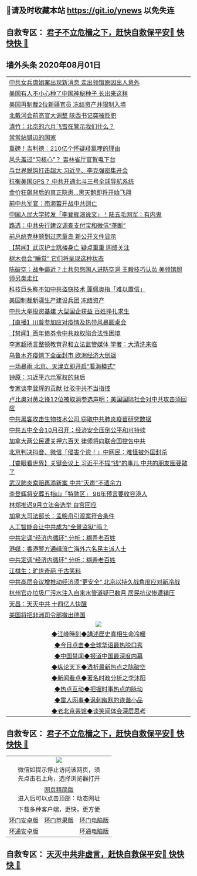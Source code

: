## 📩请及时收藏本站 https://git.io/ynews 以免失连</a>
## 自救专区： [君子不立危樯之下，赶快自救保平安🍎 快快快 📩](https://github.com/pwgy/td/blob/master/README.md)

## 墙外头条 2020年08月01日</a>

 <table>
<tr><td colspan="2" align="left"><a href="https://qeb.xfthy.casa/?name=c1206517&key=xcyufvbtjvhwwrpc&from=gy2">中共女兵唐娟案出现新消息 走出领馆原因出人意外</a></td></tr>
<tr><td colspan="2" align="left"><a href="https://qeb.xfthy.casa/?name=c1206567&key=xcyufvbtjvhwwrpc&from=gy2">美国有人不小心种了中国神秘种子 长出来这样</a></td></tr>
<tr><td colspan="2" align="left"><a href="https://qeb.xfthy.casa/?name=c1206538&key=xcyufvbtjvhwwrpc&from=gy2">美国再制裁2位新疆官员 冻结资产并限制入境</a></td></tr>
<tr><td colspan="2" align="left"><a href="https://qeb.xfthy.casa/?name=c1206570&key=xcyufvbtjvhwwrpc&from=gy2">北戴河会前高官大调整 陕西书记突被贬职</a></td></tr>
<tr><td colspan="2" align="left"><a href="https://qeb.xfthy.casa/?name=c1206544&key=xcyufvbtjvhwwrpc&from=gy2">清竹：北京的六月飞雪在警示我们什么？</a></td></tr>
<tr><td colspan="2" align="left"><a href="https://qeb.xfthy.casa/?name=c1206562&key=xcyufvbtjvhwwrpc&from=gy2">常常站错边的国家</a></td></tr>
<tr><td colspan="2" align="left"><a href="https://qeb.xfthy.casa/?name=c1206583&key=xcyufvbtjvhwwrpc&from=gy2">重磅！吉利德：210亿个怀疑羟氯喹的理由</a></td></tr>
<tr><td colspan="2" align="left"><a href="https://qeb.xfthy.casa/?name=c1206542&key=xcyufvbtjvhwwrpc&from=gy2">风头盖过“习核心”？ 吉林省厅官贺电下台</a></td></tr>
<tr><td colspan="2" align="left"><a href="https://qeb.xfthy.casa/?name=c1206534&key=xcyufvbtjvhwwrpc&from=gy2">与世界脱钩打击超大 习近平、李克强密集开会</a></td></tr>
<tr><td colspan="2" align="left"><a href="https://qeb.xfthy.casa/?name=c1206554&key=xcyufvbtjvhwwrpc&from=gy2">抗衡美国GPS？ 中共开通北斗三号全球导航系统</a></td></tr>
<tr><td colspan="2" align="left"><a href="https://qeb.xfthy.casa/?name=c1206550&key=xcyufvbtjvhwwrpc&from=gy2">金价狂飙背后的真正隐患…黑天鹅即将开始飞翔</a></td></tr>
<tr><td colspan="2" align="left"><a href="https://qeb.xfthy.casa/?name=c1206575&key=xcyufvbtjvhwwrpc&from=gy2">前中共军官：南海若开战中共则亡</a></td></tr>
<tr><td colspan="2" align="left"><a href="https://qeb.xfthy.casa/?name=c1206557&key=xcyufvbtjvhwwrpc&from=gy2">中国人民大学转发「李登辉演说文」！陆五毛网军：有内鬼</a></td></tr>
<tr><td colspan="2" align="left"><a href="https://qeb.xfthy.casa/?name=c1206571&key=xcyufvbtjvhwwrpc&from=gy2">路透：中共央行建议调查支付宝和微信“垄断”</a></td></tr>
<tr><td colspan="2" align="left"><a href="https://qeb.xfthy.casa/?name=c1206580&key=xcyufvbtjvhwwrpc&from=gy2">前总统克林顿到过恋童岛 新公开文件显示</a></td></tr>
<tr><td colspan="2" align="left"><a href="https://qeb.xfthy.casa/?name=c1206543&key=xcyufvbtjvhwwrpc&from=gy2">【禁闻】武汉护士跳楼身亡 疑点重重 网络关注</a></td></tr>
<tr><td colspan="2" align="left"><a href="https://qeb.xfthy.casa/?name=c1206539&key=xcyufvbtjvhwwrpc&from=gy2">树木也会“睡觉” 它们将呈现这种状态</a></td></tr>
<tr><td colspan="2" align="left"><a href="https://qeb.xfthy.casa/?name=c1206514&key=xcyufvbtjvhwwrpc&from=gy2">陈破空：战争逼近？土共忽悠国人进防空洞 王毅技巧认怂 美领馆厨师另类走红</a></td></tr>
<tr><td colspan="2" align="left"><a href="https://qeb.xfthy.casa/?name=c1206582&key=xcyufvbtjvhwwrpc&from=gy2">科技巨头称不知中共盗窃技术 蓬佩奥指「难以置信」</a></td></tr>
<tr><td colspan="2" align="left"><a href="https://qeb.xfthy.casa/?name=c1206500&key=xcyufvbtjvhwwrpc&from=gy2">美国制裁新疆生产建设兵团 冻结资产</a></td></tr>
<tr><td colspan="2" align="left"><a href="https://qeb.xfthy.casa/?name=c1206536&key=xcyufvbtjvhwwrpc&from=gy2">中共大举投资基建 大型国企获益 百姓挣扎求生</a></td></tr>
<tr><td colspan="2" align="left"><a href="https://qeb.xfthy.casa/?name=c1206531&key=xcyufvbtjvhwwrpc&from=gy2">【直播】川普参加应对疫情及热带风暴圆桌会</a></td></tr>
<tr><td colspan="2" align="left"><a href="https://qeb.xfthy.casa/?name=c1206587&key=xcyufvbtjvhwwrpc&from=gy2">【禁闻】百年债券令中共政权陷合法性困境</a></td></tr>
<tr><td colspan="2" align="left"><a href="https://qeb.xfthy.casa/?name=c1206533&key=xcyufvbtjvhwwrpc&from=gy2">李家超扬言整顿教育界和立法监管媒体 学者：大清洗来临</a></td></tr>
<tr><td colspan="2" align="left"><a href="https://qeb.xfthy.casa/?name=c1206569&key=xcyufvbtjvhwwrpc&from=gy2">乌鲁木齐疫情下全面封市 欧洲经济大倒退</a></td></tr>
<tr><td colspan="2" align="left"><a href="https://qeb.xfthy.casa/?name=c1206522&key=xcyufvbtjvhwwrpc&from=gy2">一场暴雨 北京、天津立即开启“看海模式”</a></td></tr>
<tr><td colspan="2" align="left"><a href="https://qeb.xfthy.casa/?name=c1206529&key=xcyufvbtjvhwwrpc&from=gy2">钟原：习近平六示军权的背后</a></td></tr>
<tr><td colspan="2" align="left"><a href="https://qeb.xfthy.casa/?name=c1206568&key=xcyufvbtjvhwwrpc&from=gy2">专家谈李登辉的贡献 批驳中共不当指控</a></td></tr>
<tr><td colspan="2" align="left"><a href="https://qeb.xfthy.casa/?name=c1206581&key=xcyufvbtjvhwwrpc&from=gy2">卢比奥对黄之锋12位被取消参选声明：美国国际社会对中共攻击须回应</a></td></tr>
<tr><td colspan="2" align="left"><a href="https://qeb.xfthy.casa/?name=c1206560&key=xcyufvbtjvhwwrpc&from=gy2">中共黑客攻击生物技术公司 窃取中共肺炎疫苗研究数据</a></td></tr>
<tr><td colspan="2" align="left"><a href="https://qeb.xfthy.casa/?name=c1206573&key=xcyufvbtjvhwwrpc&from=gy2">中共五中全会10月召开：经济安全压倒公平和可持续</a></td></tr>
<tr><td colspan="2" align="left"><a href="https://qeb.xfthy.casa/?name=c1206559&key=xcyufvbtjvhwwrpc&from=gy2">加拿大两公民遭关押六百天 律师将向联合国控告中共</a></td></tr>
<tr><td colspan="2" align="left"><a href="https://qeb.xfthy.casa/?name=c1206548&key=xcyufvbtjvhwwrpc&from=gy2">北京判决抖音、微信「侵害个资！」中网民：难怪被外国封杀</a></td></tr>
<tr><td colspan="2" align="left"><a href="https://qeb.xfthy.casa/?name=c1206515&key=xcyufvbtjvhwwrpc&from=gy2">【睿眼看世界】关键会议上 习近平不提“钱”的事儿 中共的朋友圈要散了</a></td></tr>
<tr><td colspan="2" align="left"><a href="https://qeb.xfthy.casa/?name=c1206555&key=xcyufvbtjvhwwrpc&from=gy2">武汉肺炎索赔再添新案 中共“灭声”不遗余力</a></td></tr>
<tr><td colspan="2" align="left"><a href="https://qeb.xfthy.casa/?name=c1206577&key=xcyufvbtjvhwwrpc&from=gy2">李登辉将安葬五指山「特勋区」 96年预言要收容港人</a></td></tr>
<tr><td colspan="2" align="left"><a href="https://qeb.xfthy.casa/?name=c1206502&key=xcyufvbtjvhwwrpc&from=gy2">林郑推迟9月立法会选举 白宫回应</a></td></tr>
<tr><td colspan="2" align="left"><a href="https://qeb.xfthy.casa/?name=c1206540&key=xcyufvbtjvhwwrpc&from=gy2">加拿大司法部长：孟晚舟引渡案符合条件</a></td></tr>
<tr><td colspan="2" align="left"><a href="https://qeb.xfthy.casa/?name=c1206553&key=xcyufvbtjvhwwrpc&from=gy2">人工智能会让中共成为“全景监狱”吗？</a></td></tr>
<tr><td colspan="2" align="left"><a href="https://qeb.xfthy.casa/?name=c1206501&key=xcyufvbtjvhwwrpc&from=gy2">中共定调“经济内循环” 分析：糊弄老百姓</a></td></tr>
<tr><td colspan="2" align="left"><a href="https://qeb.xfthy.casa/?name=c1206546&key=xcyufvbtjvhwwrpc&from=gy2">港媒：香港警方通缉流亡海外六名民主派人士</a></td></tr>
<tr><td colspan="2" align="left"><a href="https://qeb.xfthy.casa/?name=c1206520&key=xcyufvbtjvhwwrpc&from=gy2">中共定调“经济内循环” 分析：糊弄老百姓</a></td></tr>
<tr><td colspan="2" align="left"><a href="https://qeb.xfthy.casa/?name=c1206505&key=xcyufvbtjvhwwrpc&from=gy2">江棋生：旷世奇葩 千古笑料</a></td></tr>
<tr><td colspan="2" align="left"><a href="https://qeb.xfthy.casa/?name=c1206496&key=xcyufvbtjvhwwrpc&from=gy2">中共高层会议增推动经济须“更安全” 北京以持久战角度应对新冷战</a></td></tr>
<tr><td colspan="2" align="left"><a href="https://qeb.xfthy.casa/?name=c1206574&key=xcyufvbtjvhwwrpc&from=gy2">杭州官办垃圾厂污水注入自来水管道疑已数月 居民抗议惨遭镇压</a></td></tr>
<tr><td colspan="2" align="left"><a href="https://qeb.xfthy.casa/?name=c1206545&key=xcyufvbtjvhwwrpc&from=gy2">天昌：天灭中共 十四亿人快醒</a></td></tr>
<tr><td colspan="2" align="left"><a href="https://qeb.xfthy.casa/?name=c1206551&key=xcyufvbtjvhwwrpc&from=gy2">美国将把非洲司令部撤出德国</a></td></tr>

 <tr>
   <td colspan="2" align=center><img src="https://cdn.jsdelivr.net/gh/gyoupiodf/im1/jf-1.jpg"></td>
  </tr>
   <tr>
   <td colspan="2" align=center> 
<a href="https://xdihm.casa/oo.aspx?name=c922850&key=sdxhftoyfkhpuaxy&from=gy2&tag=9877">◆江峰時刻◆講述歷史真相生命冷暖</a><br/>
    </td>
  </tr>
   <tr>
   <td colspan="2" align=center> 
<a href="https://xdihm.casa/oo.aspx?name=c816850&key=sdxhftoyfkhpuaxy&from=gy2&tag=9877">◆今日点击◆全球华语最热脱口秀</a><br/>
    </td>
  </tr>
  <tr>
  <td colspan="2" align=center>
<a href="https://xdihm.casa/oo.aspx?name=c816860&key=sdxhftoyfkhpuaxy&from=gy2&tag=99733110">◆中国禁闻◆报道中国最深度内幕</a><br/>
   </tr>
  <tr>
     <td colspan="2" align=center>
<a href="https://xdihm.casa/oo.aspx?name=c816855&key=sdxhftoyfkhpuaxy&from=gy2&tag=997110">◆纵论天下◆透析最新热点之陈破空</a><br/>
   </tr>
   <tr>
      <td colspan="2" align=center>
<a href="https://xdihm.casa/oo.aspx?name=c838308&key=sdxhftoyfkhpuaxy&from=gy2&tag=9973110">◆新闻看点◆著名时政分析之李沐阳</a><br/>
   </tr>
   <tr>
     <td colspan="2" align=center>
<a href="https://xdihm.casa/oo.aspx?name=c816852&key=sdxhftoyfkhpuaxy&from=gy2&tag=9733110">◆热点互动◆把握时事热点的脉动</a><br/>
   </tr>
   <tr>
      <td colspan="2" align=center>
<a href="https://xdihm.casa/oo.aspx?name=c816694&key=sdxhftoyfkhpuaxy&from=gy2&tag=93310">◆雷人网事◆讽刺幽默的诙谐小品</a><br/>
   </tr>
   <tr>
    <td colspan="2" align=center>
<a href="https://xdihm.casa/oo.aspx?name=c816650&key=sdxhftoyfkhpuaxy&from=gy2&tag=9973110">◆老北京茶馆◆谈笑间体会深层思考</a><br/>
   </tr>
</table>

 ## 自救专区： [君子不立危樯之下，赶快自救保平安🍎 快快快 📩](https://github.com/pwgy/td/blob/master/README.md)
 
<table>
  <tr>
    <td colspan="3" align="center"><img src="https://cdn.jsdelivr.net/gh/opipe/up/oGate65.jpg"/></td>
  </tr>
  <tr>
    <td colspan="3" align="center">微信如提示停止访问该网页，须<br/>先点击右上角，选择浏览器打开</td>
  <tr>
  <tr>
    <td colspan="3" align="center"><a href="https://gitcdn.xyz/cdn/otiny/up/master/show005.htm">网页精简版</a><br/>进入后可以点击顶部：动态网址</td>
  </tr>
  <tr>
    <td colspan="3" align="center">下载多种客户端，更快，更方便</td>
  <tr>
  <tr>
    <td align="center"><a href="https://cdn.jsdelivr.net/gh/opipe/up/oGatea.apk">环门安卓版</a></td>
    <td align="center"><a href="https://x.co/odisk">环门苹果版</a></td>
    <td align="center"><a href="https://cdn.jsdelivr.net/gh/opipe/up/oGate.zip">环门电脑版</a></td>
  </tr>
  <tr>
    <td align="center"><a href="https://cdn.jsdelivr.net/gh/opipe/up/oPipe.apk">环通安卓版</a></td>
    <td align="center"></td>
    <td align="center"><a href="https://raw.githubusercontent.com/opipe/up/master/oPipe.zip">环通电脑版</a></td>
  </tr>
  
</table>


 ## 自救专区： [天灭中共非虚言，赶快自救保平安🍎 快快快 📩](https://github.com/pwgy/td/blob/master/README.md)
